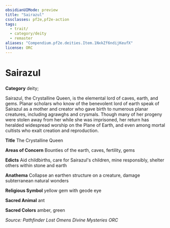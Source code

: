 ```yaml
---
obsidianUIMode: preview
title: "Sairazul"
cssclasses: pf2e,pf2e-action
tags:
  - trait/
  - category/deity
  - remaster
aliases: "Compendium.pf2e.deities.Item.1NxkZf6ndijKeufX"
license: ORC
---
```

# Sairazul

### 

**Category** deity; 




Sairazul, the Crystalline Queen, is the elemental lord of caves, earth, and gems. Planar scholars who know of the benevolent lord of earth speak of Sairazul as a mother and creator who gave birth to numerous planar creatures, including agrawghs and crysmals. Though many of her progeny were stolen away from her while she was imprisoned, her return has heralded widespread worship on the Plane of Earth, and even among mortal cultists who exalt creation and reproduction.

**Title** The Crystalline Queen

**Areas of Concern** Bounties of the earth, caves, fertility, gems

**Edicts** Aid childbirths, care for Sairazul's children, mine responsibly, shelter others within stone and earth

**Anathema** Collapse an earthen structure on a creature, damage subterranean natural wonders

**Religious Symbol** yellow gem with geode eye

**Sacred Animal** ant

**Sacred Colors** amber, green

*Source: Pathfinder Lost Omens Divine Mysteries*
*ORC*